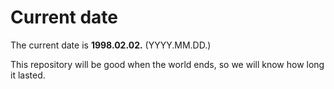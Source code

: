 # Current date

The current date is **1998.02.02.** (YYYY.MM.DD.)

This repository will be good when the world ends, so we will know how long it lasted.